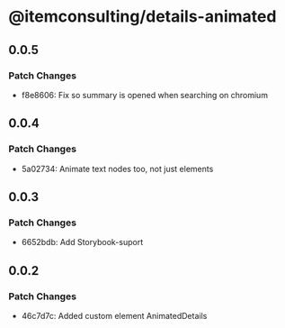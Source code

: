 # @itemconsulting/details-animated

## 0.0.5

### Patch Changes

- f8e8606: Fix so summary is opened when searching on chromium

## 0.0.4

### Patch Changes

- 5a02734: Animate text nodes too, not just elements

## 0.0.3

### Patch Changes

- 6652bdb: Add Storybook-suport

## 0.0.2

### Patch Changes

- 46c7d7c: Added custom element AnimatedDetails
